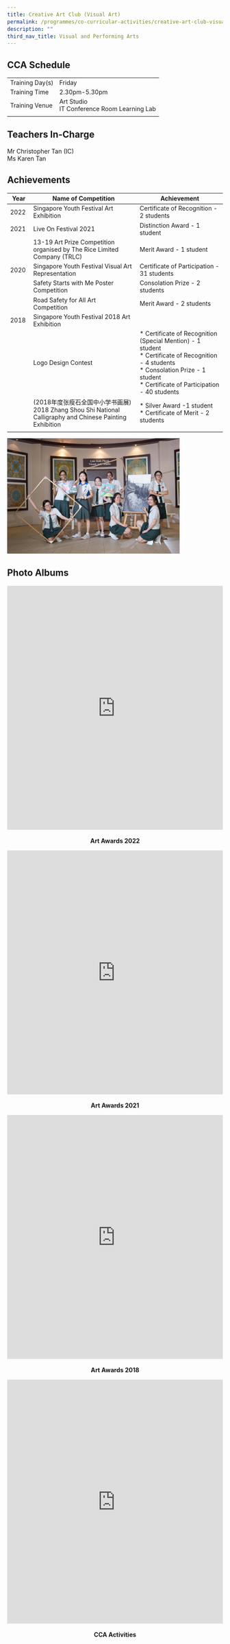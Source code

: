 ```yaml
---
title: Creative Art Club (Visual Art)
permalink: /programmes/co-curricular-activities/creative-art-club-visual-art/
description: ""
third_nav_title: Visual and Performing Arts
---
```

CCA Schedule
------------

| | |
| --- | --- |
| Training Day(s) | Friday | 
| Training Time | 2.30pm-5.30pm |   
| Training Venue | Art Studio <br> IT Conference Room Learning Lab |   
| | |

Teachers In-Charge
------------------

Mr Christopher Tan (IC)
<br>
Ms Karen Tan

Achievements
------------

| Year | Name of Competition | Achievement |
| --- | --- | --- |
| 2022  | Singapore Youth Festival Art Exhibition  | Certificate of Recognition - 2 students  |
| 2021  | Live On Festival 2021  | Distinction Award - 1 student  |
|   | 13-19 Art Prize Competition organised by The Rice Limited Company (TRLC) | Merit Award - 1 student  |
| 2020 | Singapore Youth Festival Visual Art Representation | Certificate of Participation - 31 students |
|   | Safety Starts with Me Poster Competition  | Consolation Prize - 2 students  |
|   | Road Safety for All Art Competition   | Merit Award - 2 students  |
| 2018  | Singapore Youth Festival 2018 Art Exhibition  |   |
|   | Logo Design Contest | *   Certificate of Recognition (Special Mention) - 1 student <br> *   Certificate of Recognition - 4 students <br> *   Consolation Prize - 1 student <br> *   Certificate of Participation - 40 students |
|   | (2018年度张瘦石全国中小学书画展)  <br> 2018 Zhang Shou Shi National Calligraphy and Chinese Painting Exhibition | *   Silver Award -1 student <br> *   Certificate of Merit - 2 students |   
| | | |

<img style="width:80%" src="/images/creative_art_club2.jpg"/>

Photo Albums
------------

<iframe src="https://docs.google.com/presentation/d/e/2PACX-1vS8BBkhyeMYx-vS99RKjaA3nh_vl4LCltdwQKJvbiKQp5h-m7Lstz8jV-c8AG5vfO4tiWhSzY20F6hO/embed?start=false&loop=false&delayms=3000" frameborder="0" width="100%" height="569" allowfullscreen="true"></iframe>

<p align="center"><b>Art Awards 2022</b></p>

<iframe src="https://docs.google.com/presentation/d/e/2PACX-1vSVrqKvkh63bEzv1t-6kAJDNdIq272gbCJ8_5vKtcVnH-kiVav7qLI1SRYytWQ5UoOT2pQhgSD0eRKg/embed?start=false&loop=false&delayms=3000" frameborder="0" width="100%" height="569" allowfullscreen="true"></iframe>

<p align="center"><b>Art Awards 2021</b></p>

<iframe src="https://docs.google.com/presentation/d/e/2PACX-1vR88nLC5zdKTiMWYUgpkKmFsDrhx_do99fwcxJ2wJwUqz5Mh8JzVMxexj9H_sKpZ7hH8F0ze4bF7VDv/embed?start=false&loop=false&delayms=3000" frameborder="0" width="100%" height="569" allowfullscreen="true"></iframe>

<p align="center"><b>Art Awards 2018</b></p>

<iframe src="https://docs.google.com/presentation/d/e/2PACX-1vTLPzQESFFCCFr5TiHJavs6AZ4J_gwyGCWPtbX0noZ1FXeMDNY_TJ-uUpD-Z2vIP4d-P1mjsRM6ZRMH/embed?start=false&loop=false&delayms=3000" frameborder="0" width="100%" height="569" allowfullscreen="true"></iframe>

<p align="center"><b>CCA Activities</b></p>